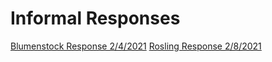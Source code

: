 # Informal Responses

[Blumenstock Response 2/4/2021](https://daeshe.github.io/DATA_150_Dayshelay/blumenstock.html)
[Rosling Response 2/8/2021]()
